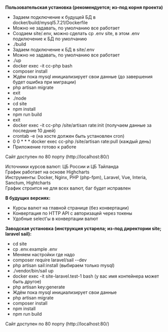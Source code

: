 <b>Пользовательская установка (рекомендуется; из-под корня проекта)</b>

<ul>
    <li>Задаем подключение к будущей БД в docker/build/mysql5.7.21/Dockerfile</li>
    <li>Можно не задавать, по умолчанию все работает</li>
    <li>Создаем site/.env, можно сделать cp .env site, в этом .env подключение к БД по умолчанию</li>
    <li>./build</li>
    <li>Задаем подключение к БД в site/.env</li>
    <li>Можно не задавать, по умолчанию все работает</li>
    <li>./up</li>
    <li>docker exec -it cc-php bash</li>
    <li>composer install</li>
    <li>Ждём пока mysql инициализирует свои данные (до завершения будет ошибка при миграции)</li>
    <li>php artisan migrate</li>
    <li>exit</li>
    <li>./node</li>
    <li>cd site</li>
    <li>npm install</li>
    <li>npm run build</li>
    <li>exit</li>
    <li>docker exec -it cc-php /site/artisan rate:init (получаем данные за последние 10 дней)</li>
    <li>crontab -e (на хосте должен быть установлен cron)</li>
    <li>0 0 * * * docker exec cc-php /site/artisan rate:pull (каждый день)</li>
    <li>Приложение готово к работе</li>
</ul>

Сайт доступен по 80 порту (http://localhost:80/)

Источники курсов валют: ЦБ России и ЦБ Тайланда<br>
График работает на основе Highcharts<br>
Инструменты: Docker, Nginx, PHP (php-fpm), Laravel, Vue, Interia, Sanctum, Hightcharts<br>
График строится не для всех валют, баг будет исправлен<br>

<b>В будущих версиях:</b>

<ul>
    <li>Курсы валют на главной странице (без конвертации)</li>
    <li>Конвертация по HTTP API с авторизацей через токены</li>
    <li>Удобные select'ы в конвертации валют</li>
</ul>

<b>Заводская установка (инструкция устарела; из-под директории site; laravel sail):</b>

<ul>
    <li>cd site</li>
    <li>cp .env.example .env</li>
    <li>Меняем настройки где надо</li>
    <li>composer require laravel/sail --dev</li>
    <li>php artisan sail:install (выбираем только mysql)</li>
    <li>./vendor/bin/sail up</li>
    <li>docker exec -it site-laravel.test-1 bash (у вас имя контейнера может быть другое)</li>
    <li>php artisan key:generate</li>
    <li>Ждём пока mysql инициализирует свои данные</li>
    <li>php artisan migrate</li>
    <li>composer install</li>
    <li>npm install</li>
    <li>npm run build</li>
</ul>

Сайт доступен по 80 порту (http://localhost:80/)

